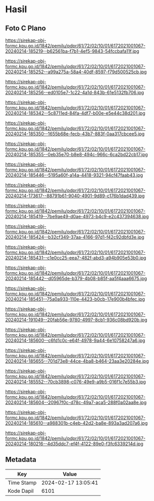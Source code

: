 # Hasil

## Foto C Plano

https://sirekap-obj-formc.kpu.go.id/1842/pemilu/pdpr/61/72/02/10/01/6172021001067-20240214-185219--b62561ba-f7b1-4ef5-9843-54fccbafa11f.jpg

https://sirekap-obj-formc.kpu.go.id/1842/pemilu/pdpr/61/72/02/10/01/6172021001067-20240214-185252--a99a275a-58a4-40df-8597-f79d500525cb.jpg

https://sirekap-obj-formc.kpu.go.id/1842/pemilu/pdpr/61/72/02/10/01/6172021001067-20240214-185256--ed0105e7-1c22-4a1d-843b-61e5132fb706.jpg

https://sirekap-obj-formc.kpu.go.id/1842/pemilu/pdpr/61/72/02/10/01/6172021001067-20240214-185342--5c8711ed-84fa-4df7-b00e-e5e44c38d201.jpg

https://sirekap-obj-formc.kpu.go.id/1842/pemilu/pdpr/61/72/02/10/01/6172021001067-20240214-185350--1655b68e-fecb-43b7-883f-0aa317cbcee5.jpg

https://sirekap-obj-formc.kpu.go.id/1842/pemilu/pdpr/61/72/02/10/01/6172021001067-20240214-185355--0eb35e70-b8e8-494c-966c-6ca2bd22cb17.jpg

https://sirekap-obj-formc.kpu.go.id/1842/pemilu/pdpr/61/72/02/10/01/6172021001067-20240214-185446--5195a60f-a14a-4418-9321-94cf47faab43.jpg

https://sirekap-obj-formc.kpu.go.id/1842/pemilu/pdpr/61/72/02/10/01/6172021001067-20240214-173617--88791b61-9040-4901-9d89-c176b1dad439.jpg

https://sirekap-obj-formc.kpu.go.id/1842/pemilu/pdpr/61/72/02/10/01/6172021001067-20240214-185419--7be9ae49-d0ae-4973-b4c9-e2c437394638.jpg

https://sirekap-obj-formc.kpu.go.id/1842/pemilu/pdpr/61/72/02/10/01/6172021001067-20240214-185424--b32cf349-37aa-4166-97d1-f42c92dbfd3e.jpg

https://sirekap-obj-formc.kpu.go.id/1842/pemilu/pdpr/61/72/02/10/01/6172021001067-20240214-185431--c1e0cc25-eea7-482f-abd3-a94b905e53b0.jpg

https://sirekap-obj-formc.kpu.go.id/1842/pemilu/pdpr/61/72/02/10/01/6172021001067-20240214-185442--d05965de-b379-4b08-b85f-aa5f4aaa6675.jpg

https://sirekap-obj-formc.kpu.go.id/1842/pemilu/pdpr/61/72/02/10/01/6172021001067-20240214-185451--75a0a933-110e-4423-b0cb-17e900b4bfec.jpg

https://sirekap-obj-formc.kpu.go.id/1842/pemilu/pdpr/61/72/02/10/01/6172021001067-20240214-191049--20fab56e-9780-4997-8cb1-936c08bd920b.jpg

https://sirekap-obj-formc.kpu.go.id/1842/pemilu/pdpr/61/72/02/10/01/6172021001067-20240214-185600--c6fd1c0c-e64f-4978-9a44-6e10758247a6.jpg

https://sirekap-obj-formc.kpu.go.id/1842/pemilu/pdpr/61/72/02/10/01/6172021001067-20240214-185655--701d73e8-44ce-4ba8-b464-23aa3e20284e.jpg

https://sirekap-obj-formc.kpu.go.id/1842/pemilu/pdpr/61/72/02/10/01/6172021001067-20240214-185552--70cb3898-c076-49e9-a9b5-016f1c7e55b3.jpg

https://sirekap-obj-formc.kpu.go.id/1842/pemilu/pdpr/61/72/02/10/01/6172021001067-20240214-185604--20967f0c-d78c-49a7-aca5-288f0a02aa8e.jpg

https://sirekap-obj-formc.kpu.go.id/1842/pemilu/pdpr/61/72/02/10/01/6172021001067-20240214-185610--a988301b-c4eb-42d2-ba8e-893a3ad207a6.jpg

https://sirekap-obj-formc.kpu.go.id/1842/pemilu/pdpr/61/72/02/10/01/6172021001067-20240214-180216--4d35ddc7-ef4f-4122-89e0-f3fc6339214d.jpg


## Metadata

| Key        | Value               |
| ---------- | ------------------- |
| Time Stamp | 2024-02-17 13:05:41 |
| Kode Dapil | 6101                |



